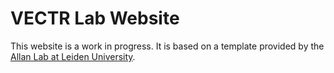 # VECTR Lab Website

This website is a work in progress. It is based on a template provided by the [Allan Lab at Leiden University](https://www.allanlab.org/aboutwebsite.html).
